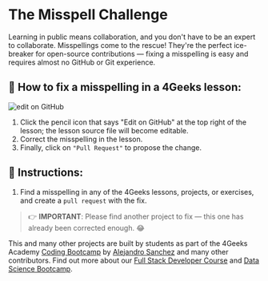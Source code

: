 <!-- hide -->
# The Misspell Challenge
<!-- endhide -->

Learning in public means collaboration, and you don't have to be an expert to collaborate. Misspellings come to the rescue! They're the perfect ice-breaker for open-source contributions — fixing a misspelling is easy and requires almost no GitHub or Git experience.

## 🔷 How to fix a misspelling in a 4Geeks lesson:

![edit on GitHub](https://github.com/breatheco-de/the-misspell-chalenge/blob/master/assets/github-logo2.png?raw=true)

1. Click the pencil icon that says "Edit on GitHub" at the top right of the lesson; the lesson source file will become editable.  
2. Correct the misspelling in the lesson.  
3. Finally, click on `"Pull Request"` to propose the change.

## 📝 Instructions:

1. Find a misspelling in any of the 4Geeks lessons, projects, or exercises, and create a `pull request` with the fix.

> 👉 **IMPORTANT**: Please find another project to fix — this one has already been corrected enough. 😂

This and many other projects are built by students as part of the 4Geeks Academy [Coding Bootcamp](https://4geeksacademy.com/us/coding-bootcamp) by [Alejandro Sanchez](https://twitter.com/alesanchezr) and many other contributors. Find out more about our [Full Stack Developer Course](https://4geeksacademy.com/us/coding-bootcamps/part-time-full-stack-developer) and [Data Science Bootcamp](https://4geeksacademy.com/us/coding-bootcamps/datascience-machine-learning).
